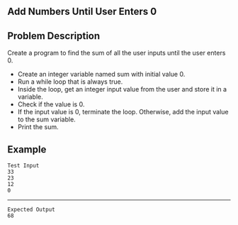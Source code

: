 Add Numbers Until User Enters 0
-

Problem Description
-
Create a program to find the sum of all the user inputs until the user enters 0.

- Create an integer variable named sum with initial value 0.
- Run a while loop that is always true.
- Inside the loop, get an integer input value from the user and store it in a variable.
- Check if the value is 0.
- If the input value is 0, terminate the loop. Otherwise, add the input value to the sum variable.
- Print the sum.

Example
-
    Test Input
    33
    23
    12
    0
------
    Expected Output
    68